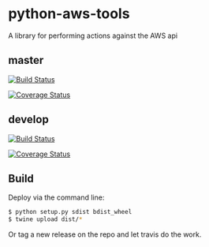 # python-aws-tools
A library for performing actions against the AWS api

## master

[![Build Status](https://travis-ci.org/unfoldingWord-dev/python-aws-tools.svg?branch=master)](https://travis-ci.org/unfoldingWord-dev/python-aws-tools)


[![Coverage Status](https://coveralls.io/repos/github/unfoldingWord-dev/python-aws-tools/badge.svg?branch=master)](https://coveralls.io/github/unfoldingWord-dev/python-aws-tools?branch=master)

## develop

[![Build Status](https://travis-ci.org/unfoldingWord-dev/python-aws-tools.svg?branch=develop)](https://travis-ci.org/unfoldingWord-dev/python-aws-tools)

[![Coverage Status](https://coveralls.io/repos/github/unfoldingWord-dev/python-aws-tools/badge.svg?branch=develop)](https://coveralls.io/github/unfoldingWord-dev/python-aws-tools?branch=develop)

## Build

Deploy via the command line:
```bash
$ python setup.py sdist bdist_wheel
$ twine upload dist/*
```

Or tag a new release on the repo and let travis do the work.